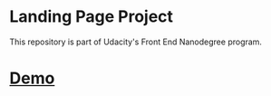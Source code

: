 # Landing Page Project

This repository is part of Udacity's Front End Nanodegree program.

<a href="https://jeneara.github.io/Landing-Page-FEND/"><h1>Demo</h1></a>


